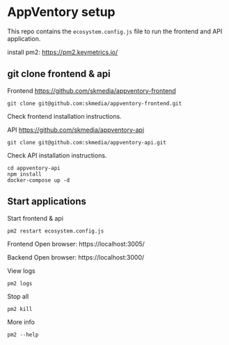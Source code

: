# AppVentory setup

This repo contains the  `ecosystem.config.js` file to run the frontend and API application.

install pm2: https://pm2.keymetrics.io/

## git clone frontend & api

Frontend
https://github.com/skmedia/appventory-frontend
```
git clone git@github.com:skmedia/appventory-frontend.git
```
Check frontend installation instructions.

API
https://github.com/skmedia/appventory-api
```
git clone git@github.com:skmedia/appventory-api.git
```
Check API installation instructions.
```
cd appventory-api
npm install
docker-compose up -d
```

## Start applications

Start frontend & api

```
pm2 restart ecosystem.config.js
```

Frontend
Open browser: https://localhost:3005/

Backend
Open browser: https://localhost:3000/

View logs
```
pm2 logs
```

Stop all
```
pm2 kill
```

More info
```
pm2 --help
```